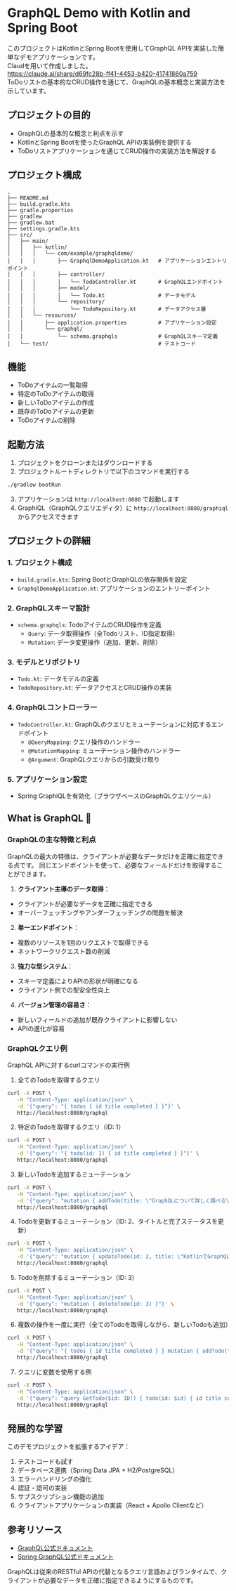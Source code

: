 # GraphQL Demo with Kotlin and Spring Boot

このプロジェクトはKotlinとSpring Bootを使用してGraphQL APIを実装した簡単なデモアプリケーションです。  
Claudを用いて作成しました。  
https://claude.ai/share/d69fc28b-ff41-4453-b420-41741860a759  
ToDoリストの基本的なCRUD操作を通じて、GraphQLの基本概念と実装方法を示しています。

## プロジェクトの目的

- GraphQLの基本的な概念と利点を示す
- KotlinとSpring Bootを使ったGraphQL APIの実装例を提供する
- ToDoリストアプリケーションを通じてCRUD操作の実装方法を解説する

## プロジェクト構成

```
.
├── README.md
├── build.gradle.kts
├── gradle.properties
├── gradlew
├── gradlew.bat
├── settings.gradle.kts
├── src/
│   ├── main/
│   │   ├── kotlin/
│   │   │   └── com/example/graphqldemo/
│   │   │       ├── GraphqlDemoApplication.kt   # アプリケーションエントリポイント
│   │   │       ├── controller/
│   │   │       │   └── TodoController.kt       # GraphQLエンドポイント
│   │   │       ├── model/
│   │   │       │   └── Todo.kt                 # データモデル
│   │   │       └── repository/
│   │   │           └── TodoRepository.kt       # データアクセス層
│   │   └── resources/
│   │       ├── application.properties          # アプリケーション設定
│   │       └── graphql/
│   │           └── schema.graphqls             # GraphQLスキーマ定義
│   └── test/                                   # テストコード
```

## 機能

- ToDoアイテムの一覧取得
- 特定のToDoアイテムの取得
- 新しいToDoアイテムの作成
- 既存のToDoアイテムの更新
- ToDoアイテムの削除

## 起動方法

1. プロジェクトをクローンまたはダウンロードする
2. プロジェクトルートディレクトリで以下のコマンドを実行する

```bash
./gradlew bootRun
```

3. アプリケーションは `http://localhost:8080` で起動します
4. GraphiQL（GraphQLクエリエディタ）に `http://localhost:8080/graphiql` からアクセスできます

## プロジェクトの詳細

### 1. プロジェクト構成
- `build.gradle.kts`: Spring BootとGraphQLの依存関係を設定
- `GraphqlDemoApplication.kt`: アプリケーションのエントリーポイント

### 2. GraphQLスキーマ設計
- `schema.graphqls`: TodoアイテムのCRUD操作を定義
  - `Query`: データ取得操作（全Todoリスト、ID指定取得）
  - `Mutation`: データ変更操作（追加、更新、削除）

### 3. モデルとリポジトリ
- `Todo.kt`: データモデルの定義
- `TodoRepository.kt`: データアクセスとCRUD操作の実装

### 4. GraphQLコントローラー
- `TodoController.kt`: GraphQLのクエリとミューテーションに対応するエンドポイント
  - `@QueryMapping`: クエリ操作のハンドラー
  - `@MutationMapping`: ミューテーション操作のハンドラー
  - `@Argument`: GraphQLクエリからの引数受け取り

### 5. アプリケーション設定
- Spring GraphiQLを有効化（ブラウザベースのGraphQLクエリツール）


## What is GraphQL 🤔

### GraphQLの主な特徴と利点
GraphQLの最大の特徴は、クライアントが必要なデータだけを正確に指定できる点です。
同じエンドポイントを使って、必要なフィールドだけを取得することができます。

1. **クライアント主導のデータ取得**：
- クライアントが必要なデータを正確に指定できる
- オーバーフェッチングやアンダーフェッチングの問題を解決

2. **単一エンドポイント**：
- 複数のリソースを1回のリクエストで取得できる
- ネットワークリクエスト数の削減

3. **強力な型システム**：
- スキーマ定義によりAPIの形状が明確になる
- クライアント側での型安全性向上

4. **バージョン管理の容易さ**：
- 新しいフィールドの追加が既存クライアントに影響しない
- APIの進化が容易

### GraphQLクエリ例
GraphQL APIに対するcurlコマンドの実行例

1. 全てのTodoを取得するクエリ
```bash
curl -X POST \
   -H "Content-Type: application/json" \
   -d '{"query": "{ todos { id title completed } }"}' \
   http://localhost:8080/graphql
```

2. 特定のTodoを取得するクエリ（ID: 1）
```bash
curl -X POST \
   -H "Content-Type: application/json" \
   -d '{"query": "{ todo(id: 1) { id title completed } }"}' \
   http://localhost:8080/graphql
```
3. 新しいTodoを追加するミューテーション
```bash
curl -X POST \
   -H "Content-Type: application/json" \
   -d '{"query": "mutation { addTodo(title: \"GraphQLについて詳しく調べる\") { id title completed } }"}' \
   http://localhost:8080/graphql
```
4. Todoを更新するミューテーション（ID: 2、タイトルと完了ステータスを更新）
```bash
curl -X POST \
   -H "Content-Type: application/json" \
   -d '{"query": "mutation { updateTodo(id: 2, title: \"KotlinでGraphQLを学ぶ\", completed: true) { id title completed } }"}' \
   http://localhost:8080/graphql
```
5. Todoを削除するミューテーション（ID: 3）
```bash
curl -X POST \
   -H "Content-Type: application/json" \
   -d '{"query": "mutation { deleteTodo(id: 3) }"}' \
   http://localhost:8080/graphql
```
6. 複数の操作を一度に実行（全てのTodoを取得しながら、新しいTodoも追加）
```bash
curl -X POST \
   -H "Content-Type: application/json" \
   -d '{"query": "{ todos { id title completed } } mutation { addTodo(title: \"curlでGraphQLを試す\") { id title } }"}' \
   http://localhost:8080/graphql
```
7. クエリに変数を使用する例
```bash
curl -X POST \
   -H "Content-Type: application/json" \
   -d '{"query": "query GetTodo($id: ID!) { todo(id: $id) { id title completed } }", "variables": {"id": 1}}' \
   http://localhost:8080/graphql
```

## 発展的な学習

このデモプロジェクトを拡張するアイデア：

1. テストコードも試す
1. データベース連携（Spring Data JPA + H2/PostgreSQL）
1. エラーハンドリングの強化
1. 認証・認可の実装
1. サブスクリプション機能の追加
1. クライアントアプリケーションの実装（React + Apollo Clientなど）

## 参考リソース

- [GraphQL公式ドキュメント](https://graphql.org/)
- [Spring GraphQL公式ドキュメント](https://docs.spring.io/spring-graphql/docs/current/reference/html/)


GraphQLは従来のRESTful APIの代替となるクエリ言語およびランタイムで、クライアントが必要なデータを正確に指定できるようにするものです。
